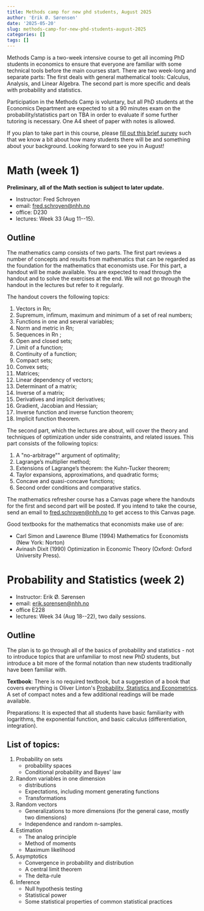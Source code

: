 ```yaml
---
title: Methods camp for new phd students, August 2025
author: 'Erik Ø. Sørensen'
date: '2025-05-20'
slug: methods-camp-for-new-phd-students-august-2025
categories: []
tags: []
---
```



Methods Camp is a two-week intensive course to get all incoming PhD students
in economics to ensure that everyone are familiar with some technical
tools before the main courses start. There are two week-long and separate parts: The first
deals with general mathematical tools: Calculus, Analysis, and Linear Algebra. The second part
is more specific and deals with probability and statistics. 

Participation in the Methods Camp is voluntary, but all PhD students at the Economics Department are expected
to sit a 90 minutes exam on the probability/statistics part on TBA in order to evaluate if some further
tutoring is necessary. One A4 sheet of paper with notes is allowed.

If you plan to take part in this course, please [fill out this brief survey](https://forms.gle/3D8zrEMTZoJGujAVA) such
that we know a bit about how many students there will be and something about your background. Looking forward
to see you in August!


# Math (week 1)
**Preliminary, all of the Math section is subject to later update.**


- Instructor: Fred Schroyen
- email: <fred.schroyen@nhh.no>
- office: D230
- lectures: Week 33 (Aug 11--15). 

## Outline


The mathematics camp consists of two parts.  The first part reviews a number of concepts and results from mathematics that can be regarded as the foundation for the mathematics that economists use.  For this part, a handout will be made available.  You are expected to read through the handout and to solve the exercises at the end.  We will not go through the handout in the lectures but refer to it regularly.

The handout covers the following topics:

1. Vectors in Rn; 
2. Supremum, infimum, maximum and minimum of a set of real numbers; 
3. Functions in one and several variables; 
4. Norm and metric in Rn; 
5. Sequences in Rn ; 
6. Open and closed sets; 
7. Limit of a function; 
8. Continuity of a function; 
9. Compact sets; 
10. Convex sets; 
11. Matrices; 
12. Linear dependency of vectors; 
13. Determinant of a matrix; 
14. Inverse of a matrix; 
15. Derivatives and implicit derivatives; 
16. Gradient, Jacobian and Hessian; 
17. Inverse function and inverse function theorem; 
18. Implicit function theorem.

The second part, which the lectures are about, will cover the theory and techniques of optimization under side constraints, and related issues.  This part consists of the following topics:

1. A "no-arbitrage"" argument of optimality; 
2. Lagrange’s multiplier method; 
3. Extensions of Lagrange’s theorem: the Kuhn-Tucker theorem; 
4. Taylor expansions, approximations, and quadratic forms; 
5. Concave and quasi-concave functions; 
6. Second order conditions and comparative statics.

The mathematics refresher course has a Canvas page where the handouts for the first and second part will be posted.  If you intend to take the course, send an email to fred.schroyen@nhh.no to get access to this Canvas page.    

Good textbooks for the mathematics that economists make use of are:

- Carl Simon and Lawrence Blume (1994) Mathematics for Economists (New York: Norton)
- Avinash Dixit (1990) Optimization in Economic Theory (Oxford: Oxford University Press).

# Probability and Statistics (week 2)

- Instructor: Erik Ø. Sørensen
- email: <erik.sorensen@nhh.no>
- office E228
- lectures: Week 34 (Aug 18--22), two daily sessions.

## Outline
The plan is to go through all of the basics of probability and statistics - not to introduce
topics that are unfamiliar to most new PhD students, but introduce a bit more of the
formal notation than new students traditionally have been familiar with. 

**Textbook**: There is no required textbook, but a suggestion of a book that covers everything is Oliver Linton's [Probability, Statistics and Econometrics](https://www.amazon.com/Probability-Statistics-Econometrics-Oliver-Linton-dp-0128104953/dp/0128104953/). 
A set of compact notes and a few additional readings will be made available. 

Preparations: It is expected that all students have basic familiarity with logarithms,
the exponential function, and basic calculus (differentiation, integration).


## List of topics:

1. Probability on sets 
    - probability spaces
    - Conditional probability and Bayes' law
2. Random variables in one dimension
    - distributions
    - Expectations, including moment generating functions
    - Transformations
3. Random vectors
    - Generalizations to more dimensions (for the general case, mostly two dimensions)
    - Independence and random n-samples.
4. Estimation
    - The analog principle
    - Method of moments
    - Maximum likelihood
5. Asymptotics
    - Convergence in probability and distribution
    - A central limit theorem
    - The delta-rule
6. Inference 
    - Null hypothesis testing
    - Statistical power
    - Some statistical properties of common statistical practices

